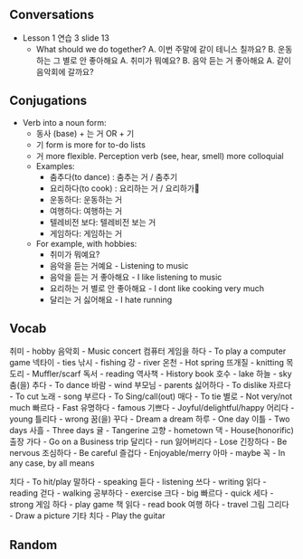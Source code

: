 ## Conversations

- Lesson 1 연습 3 slide 13
  - What should we do together?
    A. 이번 주말에 같이 테니스 칠까요?
    B. 운동하는 그 별로 안 좋아해요
    A. 취미가 뭐예요?
    B. 음악 듣는 거 좋아해요
    A. 같이 음악회에 갈까요?

## Conjugations

- Verb into a noun form:
  - 동사 (base) + 는 거 OR + 기
  - 기 form is more for to-do lists
  - 거 more flexible. Perception verb (see, hear, smell) more colloquial
  - Examples:
    - 춤추다(to dance) : 춤추는 거 / 춤추기
    - 요리하다(to cook) : 요리하는 거 / 요리하가
    - 운동하다: 운동하는 거
    - 여행하다: 여행하는 거
    - 텔레비전 보다: 텔레비전 보는 거
    - 게임하다: 게임하는 거
  - For example, with hobbies:
    - 취미가 뭐예요?
    - 음악을 듣는 거예요 - Listening to music
    - 음악을 듣는 거 좋아해요 - I like listening to music
    - 요리하는 거 별로 안 좋아해요 - I dont like cooking very much
    - 달리는 거 싫어해요 - I hate running

## Vocab

취미 - hobby
음악회 - Music concert
컴퓨터 게임을 하다 - To play a computer game
넥타이 - ties
낚시 - fishing
강 - river
온천 - Hot spring
뜨개질 - knitting
목도리 - Muffler/scarf
독서 - reading
역사책 - History book
호수 - lake
하늘 - sky
춤(을) 추다 - To dance
바람 - wind
부모님 - parents
싫어하다 - To dislike
자르다 - To cut
노래 - song
부르다 - To Sing/call(out)
매다 - To tie
별로 - Not very/not much
빠르다 - Fast
유명하다 - famous
기쁘다 - Joyful/delightful/happy
어리다 - young
틀리다 - wrong
꿈(을) 꾸다 - Dream a dream
하루 - One day
이틀 - Two days
사흘 - Three days
귤 - Tangerine
고향 - hometown
댁 - House(honorific)
출장 가다 - Go on a Business trip
달리다 - run
잃어버리다 - Lose
긴장하다 - Be nervous
조심하다 - Be careful
즐겁다 - Enjoyable/merry
아마 - maybe
꼭 - In any case, by all means

치다 - To hit/play
말하다 - speaking
듣다 - listening
쓰다 - writing
읽다 - reading
걷다 - walking
공부하다 - exercise
크다 - big
빠르다 - quick
세다 - strong
게임 하다 - play game
책 읽다 - read book
여행 하다 - travel
그림 그리다 - Draw a picture
기타 치다 - Play the guitar

## Random
